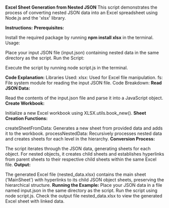 **Excel Sheet Generation from Nested JSON**
This script demonstrates the process of converting nested JSON data into an Excel spreadsheet using Node.js and the 'xlsx' library.

**Instructions:**
**Prerequisites:**


Install the required package by running **npm install xlsx** in the terminal.
Usage:

Place your input JSON file (input.json) containing nested data in the same directory as the script.
Run the Script:

Execute the script by running node script.js in the terminal.


**Code Explanation:**
Libraries Used:
xlsx: Used for Excel file manipulation.
fs: File system module for reading the input JSON file.
Code Breakdown:
**Read JSON Data:**

Read the contents of the input.json file and parse it into a JavaScript object.
**Create Workbook:**

Initialize a new Excel workbook using XLSX.utils.book_new().
**Sheet Creation Functions:**

createSheetFromData: Generates a new sheet from provided data and adds it to the workbook.
processNestedData: Recursively processes nested data and creates sheets for each level in the hierarchy.
**Conversion Process:**

The script iterates through the JSON data, generating sheets for each object.
For nested objects, it creates child sheets and establishes hyperlinks from parent sheets to their respective child sheets within the same Excel file.
**Output:**

The generated Excel file (nested_data.xlsx) contains the main sheet ('MainSheet') with hyperlinks to its child JSON object sheets, preserving the hierarchical structure.
**Running the Example:**
Place your JSON data in a file named input.json in the same directory as the script.
Run the script using node script.js.
Check the output file nested_data.xlsx to view the generated Excel sheet with linked data.
